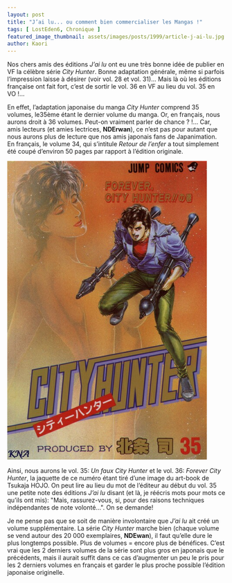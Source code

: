```yaml
---
layout: post
title: "J’ai lu... ou comment bien commercialiser les Mangas !"
tags: [ LostEden6, Chronique ]
featured_image_thumbnail: assets/images/posts/1999/article-j-ai-lu.jpg
author: Kaori
---
```


Nos chers amis des éditions *J’ai lu* ont eu une très bonne idée de publier en VF la célèbre série *City Hunter*. Bonne adaptation générale, même si parfois l’impression laisse à désirer (voir vol. 28 et vol. 31)... Mais là où les éditions française ont fait fort, c’est de sortir le vol. 36 en VF au lieu du vol. 35 en VO !... 

En effet, l’adaptation japonaise du manga *City Hunter* comprend 35 volumes, le35ème étant le dernier volume du manga. Or, en français, nous aurons droit à 36 volumes. Peut-on vraiment parler de chance ? !... Car, amis lecteurs (et amies lectrices, **NDErwan**), ce n’est pas pour autant que nous aurons plus de lecture que nos amis japonais fans de Japanimation. En français, le volume 34, qui s’intitule *Retour de l’enfer* a tout simplement été coupé d’environ 50 pages par rapport à l’édition originale. 

![Manga](assets/images/posts/1999/article-j-ai-lu.jpg#left)

Ainsi, nous aurons le vol. 35: *Un faux City Hunter* et le vol. 36: *Forever City Hunter*, la jaquette de ce numéro étant tiré d’une image du art-book de Tsukaja HOJO. On peut lire au lieu du mot de l’éditeur au début du vol. 35 une petite note des éditions *J’ai lu* disant (et là, je réécris mots pour mots ce qu’ils ont mis): "Mais, rassurez-vous, si, pour des raisons techniques indépendantes de note volonté...". On se demande! 

Je ne pense pas que se soit de manière involontaire que *J’ai lu* ait créé un volume supplémentaire. La série *City Hunter* marche bien (chaque volume se vend autour des 20 000 exemplaires, **NDEwan**), il faut qu’elle dure le plus longtemps possible. Plus de volumes = encore plus de bénéfices. C’est vrai que les 2 derniers volumes de la série sont plus gros en japonais que le précédents, mais il aurait suffit dans ce cas d’augmenter un peu le pris pour les 2 derniers volumes en français et garder le plus proche possible l’édition japonaise originelle.